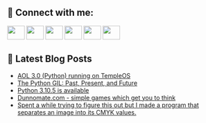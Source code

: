 ## 🔎 Connect with me:
[<img height="32" width="40" src="https://cdn.jsdelivr.net/npm/simple-icons@v5/icons/telegram.svg" />](https://t.me/bullbesh)
[<img height="32" width="40" src="https://cdn.jsdelivr.net/npm/simple-icons@v5/icons/vk.svg" />](https://vk.com/bullbesh)
[<img height="32" width="40" src="https://cdn.jsdelivr.net/npm/simple-icons@v5/icons/twitter.svg" />](https://twitter.com/bullbesh1)
[<img height="32" width="40" src="https://cdn.jsdelivr.net/npm/simple-icons@v5/icons/instagram.svg" />](https://www.instagram.com/bullbesh)
[<img height="32" width="40" src="https://cdn.jsdelivr.net/npm/simple-icons@v5/icons/reddit.svg" />](https://www.reddit.com/user/bullbesh)
[<img height="32" width="40" src="https://cdn.jsdelivr.net/npm/simple-icons@v5/icons/youtube.svg" />](https://www.youtube.com/channel/UCtfjRs6uzgq5mfm8S06WTcg)

## 📕 Latest Blog Posts
<!-- BLOG-POST-LIST:START -->
- [AOL 3.0 &lpar;Python&rpar; running on TempleOS](https://www.reddit.com/r/Python/comments/v6c73m/aol_30_python_running_on_templeos/)
- [The Python GIL: Past, Present, and Future](https://www.reddit.com/r/Python/comments/v6c6r1/the_python_gil_past_present_and_future/)
- [Python 3.10.5 is available](https://www.reddit.com/r/Python/comments/v6c1hl/python_3105_is_available/)
- [Dunnomate.com - simple games which get you to think](https://www.reddit.com/r/Python/comments/v6bs20/dunnomatecom_simple_games_which_get_you_to_think/)
- [Spent a while trying to figure this out but I made a program that separates an image into its CMYK values.](https://www.reddit.com/r/Python/comments/v6bfz2/spent_a_while_trying_to_figure_this_out_but_i/)
<!-- BLOG-POST-LIST:END -->
